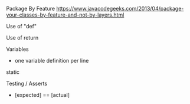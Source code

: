 
Package By Feature
https://www.javacodegeeks.com/2013/04/package-your-classes-by-feature-and-not-by-layers.html


Use of "def" 

Use of return

Variables
* one variable definition per line

static

Testing / Asserts
* [expected] == [actual]
